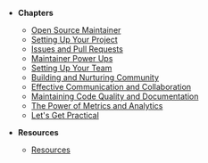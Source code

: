 - **Chapters**

  - [Open Source Maintainer](/intro.md)
  - [Setting Up Your Project](/how-to-setup-your-project.md)
  - [Issues and Pull Requests](/issues-and-pull-requests.md)
  - [Maintainer Power Ups](/maintainer-powerups.md)
  - [Setting Up Your Team](/your-team.md)
  - [Building and Nurturing Community](/building-community.md)
  - [Effective Communication and Collaboration](/communication-and-collaboration.md)
  - [Maintaining Code Quality and Documentation](/maintaining-code-quality.md)
  - [The Power of Metrics and Analytics](/metrics-and-analytics.md)
  - [Let's Get Practical](/getting-practical.md)

- **Resources**
  - [Resources](/resources.md)
